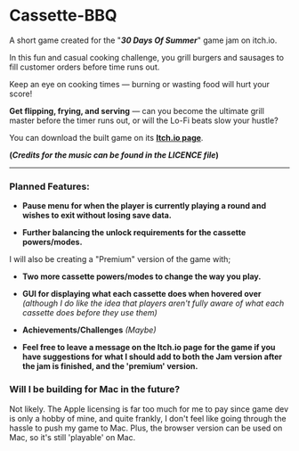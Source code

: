 # Cassette-BBQ

A short game created for the "***30 Days Of Summer***" game jam on itch.io.

In this fun and casual cooking challenge, you grill burgers and sausages to fill customer orders before time runs out. 

Keep an eye on cooking times — burning or wasting food will hurt your score!

**Get flipping, frying, and serving** — can you become the ultimate grill master before the timer runs out, or will the Lo-Fi beats slow your hustle?



You can download the built game on its **[Itch.io page](https://kyanberunokage.itch.io/cassette-bbq)**.



**(*Credits for the music can be found in the LICENCE file*)**



---

 

### Planned Features:

- **Pause menu for when the player is currently playing a round and wishes to exit without losing save data.**

- **Further balancing the unlock requirements for the cassette powers/modes.**

I will also be creating a "Premium" version of the game with;

- **Two more cassette powers/modes to change the way you play.**

- **GUI for displaying what each cassette does when hovered over** *(although I do like the idea that players aren't fully aware of what each cassette does before they use them)*

- **Achievements/Challenges** *(Maybe)*

- **Feel free to leave a message on the Itch.io page for the game if you have suggestions for what I should add to both the Jam version after the jam is finished, and the 'premium' version.**
  
  

### Will I be building for Mac in the future?

Not likely. The Apple licensing is far too much for me to pay since game dev is only a hobby of mine, and quite frankly, I don't feel like going through the hassle to push my game to Mac. Plus, the browser version can be used on Mac, so it's still 'playable' on Mac.
